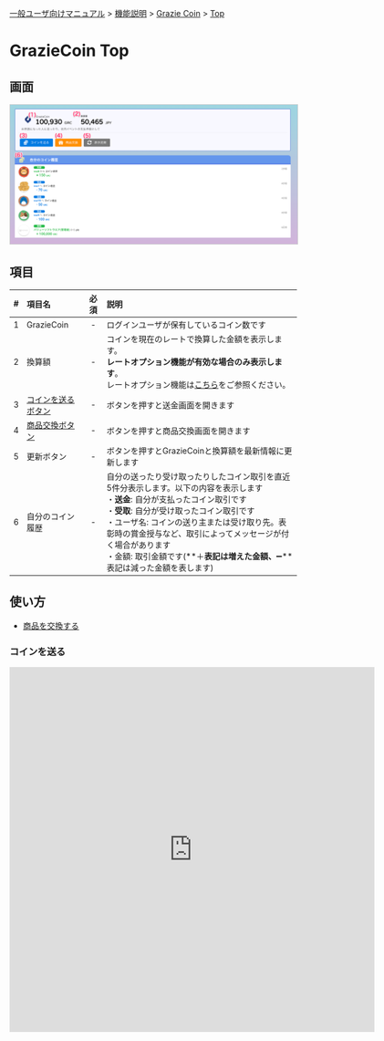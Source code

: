 [一般ユーザ向けマニュアル](/一般機能/) > [機能説明](/一般機能/#_2) > [Grazie Coin](/一般機能/#grazie-coin) > [Top](#)
# GrazieCoin Top

## 画面

<a href="../../../images/coin/1-1.png" data-lightbox="スクリーンショット" data-title="スクリーンショット">
    <img src="../../../images/coin/1-1.png" style="border: solid 1px #ccc; width: 800px;" />
</a>

## 項目

|   #   | 項目名             | 必須  | 説明                                                                                                                                                                                                                                                                                                                                                           |
| :---: | :----------------- | :---: | :------------------------------------------------------------------------------------------------------------------------------------------------------------------------------------------------------------------------------------------------------------------------------------------------------------------------------------------------------------- |
|   1   | GrazieCoin         |   -   | ログインユーザが保有しているコイン数です                                                                                                                                                                                                                                                                                                                       |
|   2   | 換算額             |   -   | コインを現在のレートで換算した金額を表示します。<br>**レートオプション機能が有効な場合のみ表示します**。<br>レートオプション機能は[こちら](../../管理者機能/オプション機能/option01.md)をご参照ください。                                                                                                                                                      |
|   3   | [コインを送るボタン](../GrazieCoin/coin02.md) |   -   | ボタンを押すと送金画面を開きます                                                                                                                                                                                                                                                                                                      |
|   4   | [商品交換ボタン](../GrazieCoin/coin03.md)     |   -   | ボタンを押すと商品交換画面を開きます                                                                                                                                                                                                                                                                                                         |
|   5   | 更新ボタン         |   -   | ボタンを押すとGrazieCoinと換算額を最新情報に更新します                                                                                                                                                                                                                                                                                                         |
|   6   | 自分のコイン履歴   |   -   | 自分の送ったり受け取ったりしたコイン取引を直近5件分表示します。以下の内容を表示します<br>・**送金**: 自分が支払ったコイン取引です<br>・**受取**: 自分が受け取ったコイン取引です<br>・ユーザ名: コインの送り主または受け取り先。表彰時の賞金授与など、取引によってメッセージが付く場合があります<br>・金額: 取引金額です(**＋**表記は増えた金額、**➖**表記は減った金額を表します) |


## 使い方
- [商品を交換する](../../howto/howto02.md)

### コインを送る
<iframe src="https://scribehow.com/embed/__cDcvfvSeRUeUbhrTTF24YA" width="640" height="640" allowfullscreen frameborder="0"></iframe>
